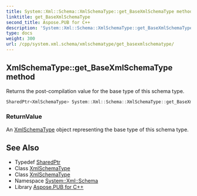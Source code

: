 ```yaml
---
title: System::Xml::Schema::XmlSchemaType::get_BaseXmlSchemaType method
linktitle: get_BaseXmlSchemaType
second_title: Aspose.PUB for C++
description: 'System::Xml::Schema::XmlSchemaType::get_BaseXmlSchemaType method. Returns the post-compilation value for the base type of this schema type in C++.'
type: docs
weight: 300
url: /cpp/system.xml.schema/xmlschematype/get_basexmlschematype/
---
```

## XmlSchemaType::get_BaseXmlSchemaType method


Returns the post-compilation value for the base type of this schema type.

```cpp
SharedPtr<XmlSchemaType> System::Xml::Schema::XmlSchemaType::get_BaseXmlSchemaType()
```


### ReturnValue

An [XmlSchemaType](../) object representing the base type of this schema type.

## See Also

* Typedef [SharedPtr](../../../system/sharedptr/)
* Class [XmlSchemaType](../)
* Class [XmlSchemaType](../)
* Namespace [System::Xml::Schema](../../)
* Library [Aspose.PUB for C++](../../../)
